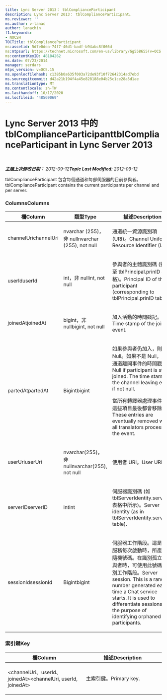 ```yaml
---
title: Lync Server 2013： tblComplianceParticipant
description: Lync Server 2013： tblComplianceParticipant。
ms.reviewer: ''
ms.author: v-lanac
author: lanachin
f1.keywords:
- NOCSH
TOCTitle: tblComplianceParticipant
ms:assetid: 5d7e0dea-74f7-46d1-badf-b94abc8f066d
ms:mtpsurl: https://technet.microsoft.com/en-us/library/Gg558655(v=OCS.15)
ms:contentKeyID: 48184262
ms.date: 07/23/2014
manager: serdars
mtps_version: v=OCS.15
ms.openlocfilehash: c1385b0a635f003a72de93f10f72642314ad7ebd
ms.sourcegitcommit: d42a21b194f4a45e828188e04b25c1ce28a5d1ae
ms.translationtype: MT
ms.contentlocale: zh-TW
ms.lasthandoff: 10/17/2020
ms.locfileid: "48569069"
---
```

# <a name="tblcomplianceparticipant-in-lync-server-2013"></a><span data-ttu-id="18427-103">Lync Server 2013 中的 tblComplianceParticipant</span><span class="sxs-lookup"><span data-stu-id="18427-103">tblComplianceParticipant in Lync Server 2013</span></span>

<div data-xmlns="http://www.w3.org/1999/xhtml">

<div class="topic" data-xmlns="http://www.w3.org/1999/xhtml" data-msxsl="urn:schemas-microsoft-com:xslt" data-cs="https://msdn.microsoft.com/">

<div data-asp="https://msdn2.microsoft.com/asp">



</div>

<div id="mainSection">

<div id="mainBody">

<span> </span>

<span data-ttu-id="18427-104">_**主題上次修改日期：** 2012-09-12_</span><span class="sxs-lookup"><span data-stu-id="18427-104">_**Topic Last Modified:** 2012-09-12_</span></span>

<span data-ttu-id="18427-105">tblComplianceParticipant 包含每個通道和每部伺服器的目前參與者。</span><span class="sxs-lookup"><span data-stu-id="18427-105">tblComplianceParticipant contains the current participants per channel and per server.</span></span>

### <a name="columns"></a><span data-ttu-id="18427-106">Columns</span><span class="sxs-lookup"><span data-stu-id="18427-106">Columns</span></span>

<table>
<colgroup>
<col style="width: 33%" />
<col style="width: 33%" />
<col style="width: 33%" />
</colgroup>
<thead>
<tr class="header">
<th><span data-ttu-id="18427-107">欄</span><span class="sxs-lookup"><span data-stu-id="18427-107">Column</span></span></th>
<th><span data-ttu-id="18427-108">類型</span><span class="sxs-lookup"><span data-stu-id="18427-108">Type</span></span></th>
<th><span data-ttu-id="18427-109">描述</span><span class="sxs-lookup"><span data-stu-id="18427-109">Description</span></span></th>
</tr>
</thead>
<tbody>
<tr class="odd">
<td><p><span data-ttu-id="18427-110">channelUri</span><span class="sxs-lookup"><span data-stu-id="18427-110">channelUri</span></span></p></td>
<td><p><span data-ttu-id="18427-111">nvarchar (255)，非 null</span><span class="sxs-lookup"><span data-stu-id="18427-111">nvarchar (255), not null</span></span></p></td>
<td><p><span data-ttu-id="18427-112">通道統一資源識別項 (URI)。</span><span class="sxs-lookup"><span data-stu-id="18427-112">Channel Uniform Resource Identifier (URI).</span></span></p></td>
</tr>
<tr class="even">
<td><p><span data-ttu-id="18427-113">userId</span><span class="sxs-lookup"><span data-stu-id="18427-113">userId</span></span></p></td>
<td><p><span data-ttu-id="18427-114">int，非 null</span><span class="sxs-lookup"><span data-stu-id="18427-114">int, not null</span></span></p></td>
<td><p><span data-ttu-id="18427-115">參與者的主體識別碼 (對應至 tblPrincipal.prinID 表格)。</span><span class="sxs-lookup"><span data-stu-id="18427-115">Principal ID of the participant (corresponding to tblPrincipal.prinID table).</span></span></p></td>
</tr>
<tr class="odd">
<td><p><span data-ttu-id="18427-116">joinedAt</span><span class="sxs-lookup"><span data-stu-id="18427-116">joinedAt</span></span></p></td>
<td><p><span data-ttu-id="18427-117">bigint，非 null</span><span class="sxs-lookup"><span data-stu-id="18427-117">bigint, not null</span></span></p></td>
<td><p><span data-ttu-id="18427-118">加入活動的時間戳記。</span><span class="sxs-lookup"><span data-stu-id="18427-118">Time stamp of the joining event.</span></span></p></td>
</tr>
<tr class="even">
<td><p><span data-ttu-id="18427-119">partedAt</span><span class="sxs-lookup"><span data-stu-id="18427-119">partedAt</span></span></p></td>
<td><p><span data-ttu-id="18427-120">Bigint</span><span class="sxs-lookup"><span data-stu-id="18427-120">bigint</span></span></p></td>
<td><p><span data-ttu-id="18427-p101">如果參與者仍加入，則為 Null。如果不是 Null，則是通道離開事件的時間戳記。</span><span class="sxs-lookup"><span data-stu-id="18427-p101">Null if participant is still joined. The time stamp of the channel leaving event if not null.</span></span></p>
<p><span data-ttu-id="18427-123">當所有轉譯器處理事件時，這些項目最後都會移除。</span><span class="sxs-lookup"><span data-stu-id="18427-123">These entries are eventually removed when all translators process the event.</span></span></p></td>
</tr>
<tr class="odd">
<td><p><span data-ttu-id="18427-124">userUri</span><span class="sxs-lookup"><span data-stu-id="18427-124">userUri</span></span></p></td>
<td><p><span data-ttu-id="18427-125">nvarchar(255)，非 null</span><span class="sxs-lookup"><span data-stu-id="18427-125">nvarchar(255), not null</span></span></p></td>
<td><p><span data-ttu-id="18427-126">使用者 URI。</span><span class="sxs-lookup"><span data-stu-id="18427-126">User URI.</span></span></p></td>
</tr>
<tr class="even">
<td><p><span data-ttu-id="18427-127">serverID</span><span class="sxs-lookup"><span data-stu-id="18427-127">serverID</span></span></p></td>
<td><p><span data-ttu-id="18427-128">int</span><span class="sxs-lookup"><span data-stu-id="18427-128">int</span></span></p></td>
<td><p><span data-ttu-id="18427-129">伺服器識別碼 (如 tblServerIdentity.serverID 表格中所示)。</span><span class="sxs-lookup"><span data-stu-id="18427-129">Server identity (as in tblServerIdentity.serverID table).</span></span></p></td>
</tr>
<tr class="odd">
<td><p><span data-ttu-id="18427-130">sessionId</span><span class="sxs-lookup"><span data-stu-id="18427-130">sessionId</span></span></p></td>
<td><p><span data-ttu-id="18427-131">Bigint</span><span class="sxs-lookup"><span data-stu-id="18427-131">bigint</span></span></p></td>
<td><p><span data-ttu-id="18427-p102">伺服器工作階段。這是聊天服務每次啟動時，所產生的隨機號碼。在識別孤立的參與者時，可使用此號碼來區別工作階段。</span><span class="sxs-lookup"><span data-stu-id="18427-p102">Server session. This is a random number generated each time a Chat service starts. It is used to differentiate sessions for the purpose of identifying orphaned participants.</span></span></p></td>
</tr>
</tbody>
</table>


### <a name="key"></a><span data-ttu-id="18427-135">索引鍵</span><span class="sxs-lookup"><span data-stu-id="18427-135">Key</span></span>

<table>
<colgroup>
<col style="width: 50%" />
<col style="width: 50%" />
</colgroup>
<thead>
<tr class="header">
<th><span data-ttu-id="18427-136">欄</span><span class="sxs-lookup"><span data-stu-id="18427-136">Column</span></span></th>
<th><span data-ttu-id="18427-137">描述</span><span class="sxs-lookup"><span data-stu-id="18427-137">Description</span></span></th>
</tr>
</thead>
<tbody>
<tr class="odd">
<td><p><span data-ttu-id="18427-138">&lt;channelUri、userId、joinedAt&gt;</span><span class="sxs-lookup"><span data-stu-id="18427-138">&lt;channelUri, userId, joinedAt&gt;</span></span></p></td>
<td><p><span data-ttu-id="18427-139">主索引鍵。</span><span class="sxs-lookup"><span data-stu-id="18427-139">Primary key.</span></span></p></td>
</tr>
</tbody>
</table>


</div>

<span> </span>

</div>

</div>

</div>


